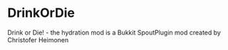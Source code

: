 DrinkOrDie
==========

Drink or Die! - the hydration mod is a Bukkit SpoutPlugin mod created by Christofer Heimonen